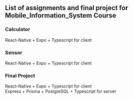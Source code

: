 ## List of assignments and final project for Mobile_Information_System Course

### Calculator
React-Native + Expo + Typescript for client
### Sensor
React-Native + Expo + Typescript for client
### Final Project
 React-Native + Expo + Typescript for client <br />
 Express + Prisma + PostgreSQL + Typescript for server
